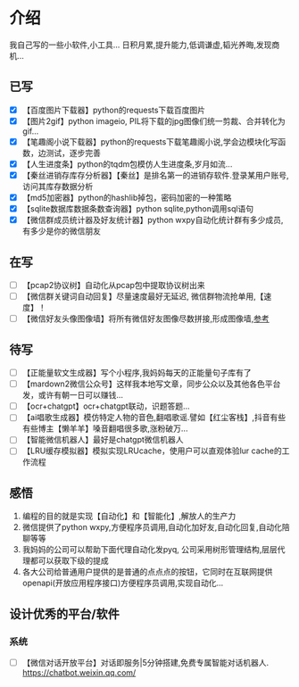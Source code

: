 # 介绍
我自己写的一些小软件,小工具...
日积月累,提升能力,低调谦虚,韬光养晦,发现商机...
## 已写
- [x] 【百度图片下载器】python的requests下载百度图片
- [x] 【图片2gif】python imageio, PIL将下载的jpg图像们统一剪裁、合并转化为gif... 
- [x] 【笔趣阁小说下载器】python的requests下载笔趣阁小说,学会边模块化写函数，边测试，逐步完善
- [x] 【人生进度条】python的tqdm包模仿人生进度条,岁月如流...
- [x] 【秦丝进销存库存分析器】【秦丝】是排名第一的进销存软件.登录某用户账号,访问其库存数据分析
- [x] 【md5加密器】python的hashlib掉包，密码加密的一种策略
- [x] 【sqlite数据库数据条数查询器】python sqlite,python调用sql语句
- [x] 【微信群成员统计器及好友统计器】python wxpy自动化统计群有多少成员,有多少是你的微信朋友
## 在写
- [ ] 【pcap2协议树】自动化从pcap包中提取协议树出来
- [ ] 【微信群关键词自动回复】尽量速度最好无延迟, 微信群物流抢单用,【速度】！
- [ ] 【微信好友头像图像墙】将所有微信好友图像尽数拼接,形成图像墙,[参考](https://www.jb51.net/article/161344.htm)
## 待写
- [ ] 【正能量软文生成器】写个小程序,我妈妈每天的正能量句子库有了
- [ ] 【mardown2微信公众号】这样我本地写文章，同步公众以及其他各色平台发，或许有朝一日可以赚钱...
- [ ] 【ocr+chatgpt】ocr+chatgpt联动，识题答题...
- [ ] 【ai唱歌生成器】模仿特定人物的音色,翻唱歌谣.譬如【红尘客栈】,抖音有些有些博主【懒羊羊】嗓音翻唱很多歌,涨粉破万...
- [ ] 【智能微信机器人】最好是chatgpt微信机器人
- [ ] 【LRU缓存模拟器】模拟实现LRUcache，使用户可以直观体验lur cache的工作流程
## 感悟
1. 编程的目的就是实现【自动化】和【智能化】,解放人的生产力
2. 微信提供了python wxpy,方便程序员调用,自动化加好友,自动化回复,自动化陪聊等等
3. 我妈妈的公司可以帮助下面代理自动化发pyq, 公司采用树形管理结构,层层代理都可以获取下级的提成
4. 各大公司给普通用户提供的是普通的点点点的按钮，它同时在互联网提供openapi(开放应用程序接口)方便程序员调用,实现自动化...
## 设计优秀的平台/软件
### 系统
- [ ] 【微信对话开放平台】对话即服务|5分钟搭建,免费专属智能对话机器人. https://chatbot.weixin.qq.com/

